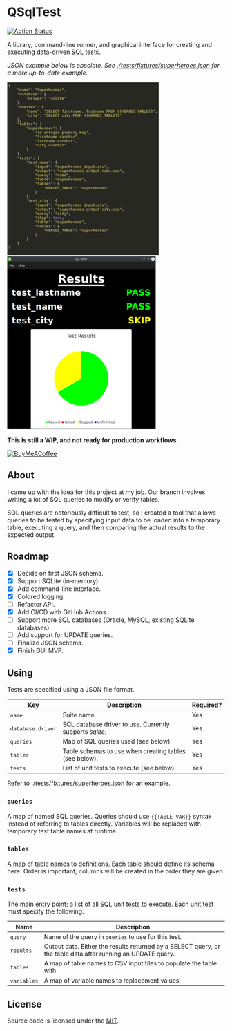 # QSqlTest

[![Action Status](https://github.com/Symbitic/QSqlTest/workflows/build/badge.svg)](https://github.com/Symbitic/QSqlTest/actions)

A library, command-line runner, and graphical interface for creating and executing data-driven SQL tests.

*JSON example below is obsolete. See [./tests/fixtures/superheroes.json](./tests/fixtures/superheroes.json) for a more up-to-date example.*

![JSON Syntax](./doc/json.png) ![SQL Tester](./doc/sqltester.png)

**This is still a WIP, and not ready for production workflows.**

[![BuyMeACoffee](https://www.buymeacoffee.com/assets/img/custom_images/orange_img.png)](https://buymeacoff.ee/qh0rXkiCd)

## About

I came up with the idea for this project at my job.
Our branch involves writing a lot of SQL queries to modify or verify tables.

SQL queries are notoriously difficult to test, so I created a tool that allows queries to be tested by specifying input data to be loaded into a temporary table, executing a query, and then comparing the actual results to the expected output.

## Roadmap

* [x] Decide on first JSON schema.
* [x] Support SQLite (in-memory).
* [x] Add command-line interface.
* [x] Colored logging.
* [ ] Refactor API.
* [x] Add CI/CD with GitHub Actions.
* [ ] Support more SQL databases (Oracle, MySQL, existing SQLite databases).
* [ ] Add support for UPDATE queries.
* [ ] Finalize JSON schema.
* [x] Finish GUI MVP.

## Using

Tests are specified using a JSON file format.

| Key               | Description                                                           | Required? |
| ----------------- | --------------------------------------------------------------------- | --------- |
| `name`            | Suite name.                                                           | Yes       |
| `database.driver` | SQL database driver to use. Currently supports _sqlite_.              | Yes       |
| `queries`         | Map of SQL queries used (see below).                                  | Yes       |
| `tables`          | Table schemas to use when creating tables (see below).                | Yes       |
| `tests`           | List of unit tests to execute (see below).                            | Yes       |

Refer to [./tests/fixtures/superheroes.json](./tests/fixtures/superheroes.json) for an example.

### `queries`

A map of named SQL queries. Queries should use `{{TABLE_VAR}}` syntax instead of referring to tables directly.
Variables will be replaced with temporary test table names at runtime.

### `tables`

A map of table names to definitions. Each table should define its schema here. Order is important; columns will be created in the order they are given.

### `tests`

The main entry point; a list of all SQL unit tests to execute.
Each unit test must specify the following:

| Name | Description |
| ---- | ----------- |
| `query` | Name of the query in `queries` to use for this test. |
| `results` | Output data. Either the results returned by a SELECT query, or the table data after running an UPDATE query. |
| `tables` | A map of table names to CSV input files to populate the table with. |
| `variables` | A map of variable names to replacement values. |

## License

Source code is licensed under the [MIT](LICENSE.md).
